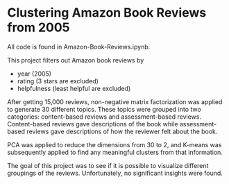 # Clustering Amazon Book Reviews from 2005

All code is found in Amazon-Book-Reviews.ipynb.

This project filters out Amazon book reviews by 
* year (2005)
* rating (3 stars are excluded)
* helpfulness (least helpful are excluded)

After getting 15,000 reviews, non-negative matrix factorization was applied to generate 30 different topics. These topics were grouped into two categories: content-based reviews and assessment-based reviews. Content-based reviews gave descriptions of the book while assessment-based reviews gave descriptions of how the reviewer felt about the book. 

PCA was applied to reduce the dimensions from 30 to 2, and K-means was subsequently applied to find any meaningful clusters from that information. 

The goal of this project was to see if it is possible to visualize different groupings of the reviews. Unfortunately, no significant insights were found. 
